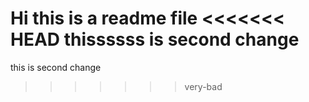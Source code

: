 Hi this is a readme file
<<<<<<< HEAD
thissssss is second change
=======
this is second change
>>>>>>> very-bad
